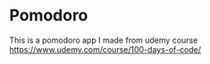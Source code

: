 # Pomodoro

This is a pomodoro app I made from udemy course https://www.udemy.com/course/100-days-of-code/

